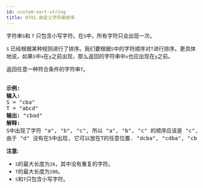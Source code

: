 ```yaml
---
id: custom-sort-string
title: 0791.自定义字符串排序
---
```

字符串<code>S</code>和 <code>T</code> 只包含小写字符。在<code>S</code>中，所有字符只会出现一次。

<code>S</code> 已经根据某种规则进行了排序。我们要根据<code>S</code>中的字符顺序对<code>T</code>进行排序。更具体地说，如果<code>S</code>中<code>x</code>在<code>y</code>之前出现，那么返回的字符串中<code>x</code>也应出现在<code>y</code>之前。

返回任意一种符合条件的字符串<code>T</code>。


<pre><br/><strong>示例:</strong><br/><strong>输入:</strong><br/>S = &#34;cba&#34;<br/>T = &#34;abcd&#34;<br/><strong>输出:</strong> &#34;cbad&#34;<br/><strong>解释:</strong> <br/>S中出现了字符 &#34;a&#34;, &#34;b&#34;, &#34;c&#34;, 所以 &#34;a&#34;, &#34;b&#34;, &#34;c&#34; 的顺序应该是 &#34;c&#34;, &#34;b&#34;, &#34;a&#34;. <br/>由于 &#34;d&#34; 没有在S中出现, 它可以放在T的任意位置. &#34;dcba&#34;, &#34;cdba&#34;, &#34;cbda&#34; 都是合法的输出。<br/></pre>

**注意:**


- <code>S</code>的最大长度为<code>26</code>，其中没有重复的字符。
- <code>T</code>的最大长度为<code>200</code>。
- <code>S</code>和<code>T</code>只包含小写字符。
